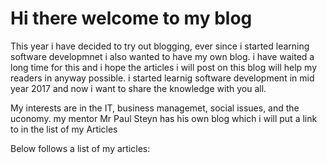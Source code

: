 # Hi there welcome to my blog

<p> This year i have decided to try out blogging, ever since i started learning software developmnet i also wanted to have my own
blog. i have waited a long time for this and i hope the articles i will post on this blog will help my readers in anyway possible.
i started learnig software development in mid year 2017 and now i want to share the knowledge with you all.</p>

<p> My interests are in the IT, business managemet, social issues, and the uconomy. my mentor Mr Paul Steyn has his own blog which
i will put a link to in the list of my Articles</p>

<p> Below follows a list of my articles: </p>
